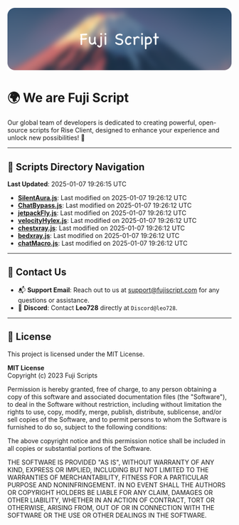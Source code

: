![Banner](.github/b.webp)

# 🌍 **We are Fuji Script**

Our global team of developers is dedicated to creating powerful, open-source scripts for Rise Client, designed to enhance your experience and unlock new possibilities! 🌟

---
<!-- SCRIPTS_NAVIGATION_START -->
## 📂 **Scripts Directory Navigation**

**Last Updated**: 2025-01-07 19:26:15 UTC

- **[SilentAura.js](scripts/SilentAura.js)**: Last modified on 2025-01-07 19:26:12 UTC
- **[ChatBypass.js](scripts/ChatBypass.js)**: Last modified on 2025-01-07 19:26:12 UTC
- **[jetpackFly.js](scripts/jetpackFly.js)**: Last modified on 2025-01-07 19:26:12 UTC
- **[velocityHylex.js](scripts/velocityHylex.js)**: Last modified on 2025-01-07 19:26:12 UTC
- **[chestxray.js](scripts/chestxray.js)**: Last modified on 2025-01-07 19:26:12 UTC
- **[bedxray.js](scripts/bedxray.js)**: Last modified on 2025-01-07 19:26:12 UTC
- **[chatMacro.js](scripts/chatMacro.js)**: Last modified on 2025-01-07 19:26:12 UTC

<!-- SCRIPTS_NAVIGATION_END -->

---

## 💬 **Contact Us**  
- 📬 **Support Email**: Reach out to us at [support@fujiscript.com](mailto:support@fujiscript.com) for any questions or assistance.  
- 💬 **Discord**: Contact **Leo728** directly at `Discord@leo728`.

---

## 📜 **License**

This project is licensed under the MIT License.  

**MIT License**  
Copyright (c) 2023 Fuji Scripts  

Permission is hereby granted, free of charge, to any person obtaining a copy of this software and associated documentation files (the "Software"), to deal in the Software without restriction, including without limitation the rights to use, copy, modify, merge, publish, distribute, sublicense, and/or sell copies of the Software, and to permit persons to whom the Software is furnished to do so, subject to the following conditions:  

The above copyright notice and this permission notice shall be included in all copies or substantial portions of the Software.  

THE SOFTWARE IS PROVIDED "AS IS", WITHOUT WARRANTY OF ANY KIND, EXPRESS OR IMPLIED, INCLUDING BUT NOT LIMITED TO THE WARRANTIES OF MERCHANTABILITY, FITNESS FOR A PARTICULAR PURPOSE AND NONINFRINGEMENT. IN NO EVENT SHALL THE AUTHORS OR COPYRIGHT HOLDERS BE LIABLE FOR ANY CLAIM, DAMAGES OR OTHER LIABILITY, WHETHER IN AN ACTION OF CONTRACT, TORT OR OTHERWISE, ARISING FROM, OUT OF OR IN CONNECTION WITH THE SOFTWARE OR THE USE OR OTHER DEALINGS IN THE SOFTWARE.  
